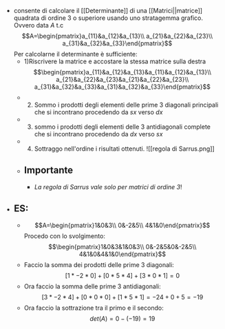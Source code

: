 - consente di calcolare il [[Determinante]] di una [[Matrici||matrice]] quadrata di ordine 3 o superiore usando uno stratagemma grafico. Ovvero data $A$ t.c $$A=\begin{pmatrix}a_{11}&a_{12}&a_{13}\\ a_{21}&a_{22}&a_{23}\\ a_{31}&a_{32}&a_{33}\end{pmatrix}$$Per calcolarne il determinante è sufficiente:
	- 1)Riscrivere la matrice e accostare la stessa matrice sulla destra$$\begin{pmatrix}a_{11}&a_{12}&a_{13}&a_{11}&a_{12}&a_{13}\\ a_{21}&a_{22}&a_{23}&a_{21}&a_{22}&a_{23}\\ a_{31}&a_{32}&a_{33}&a_{31}&a_{32}&a_{33}\end{pmatrix}$$
	- 2) Sommo i prodotti degli elementi delle prime 3 diagonali principali che si incontrano procedendo da $sx$ verso $dx$ 
	- 3) sommo i prodotti degli elementi delle 3 antidiagonali complete che si incontrano procedendo da $dx$ verso $sx$
	- 4) Sottraggo nell'ordine i risultati ottenuti.
	  ![[regola di Sarrus.png]]
	- ## Importante 
		- _La regola di Sarrus vale solo per matrici di ordine 3_!
- ## ES:
	- $$A=\begin{pmatrix}1&0&3\\ 0&-2&5\\ 4&1&0\end{pmatrix}$$
	  Procedo con lo svolgimento:$$\begin{pmatrix}1&0&3&1&0&3\\ 0&-2&5&0&-2&5\\ 4&1&0&4&1&0\end{pmatrix}$$
	- Faccio la somma dei prodotti delle prime 3 diagonali:$$[1*-2*0]+[0*5*4]+[3*0*1]=0$$
	- Ora faccio la somma delle prime 3 antidiagonali:$$[3*-2*4]+[0*0*0]+[1*5*1]=-24+0+5=-19$$
	- Ora faccio la sottrazione tra il primo e il secondo:$$det(A)=0-(-19)=19$$